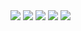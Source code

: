 <img src="https://raw.github.com/theiostream/follow-the-train-cj/master/36huro.jpg">

<img src="https://raw.github.com/theiostream/follow-the-train-cj/master/3qcx9x.jpg">

<img src="https://raw.github.com/theiostream/follow-the-train-cj/master/36huro.jpg">

<img src="https://raw.github.com/theiostream/follow-the-train-cj/master/keep-calm-and-follow-the-train-cj.png">

<img src="https://raw.github.com/theiostream/follow-the-train-cj/master/mqdefault.jpg">